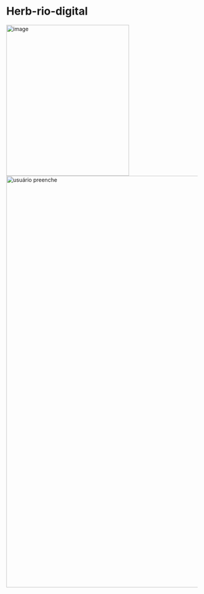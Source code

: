# Herb-rio-digital

<img width="323" height="396" alt="image" src="https://github.com/user-attachments/assets/75201963-0127-44f6-96a9-0a20d3f19e4d" />

<img width="1920" height="1080" alt="usuário preenche" src="https://github.com/user-attachments/assets/a17361f7-9a80-49a4-826f-336149b99475" />
